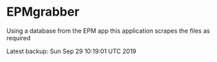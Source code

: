 # EPMgrabber
Using a database from the EPM app this application scrapes the files as required


Latest backup: Sun Sep 29 10:19:01 UTC 2019
